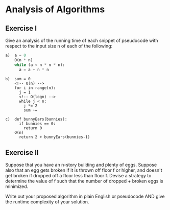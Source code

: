 # Analysis of Algorithms

## Exercise I

Give an analysis of the running time of each snippet of
pseudocode with respect to the input size n of each of the following:

```python
a)  a = 0
    O(n * n)
    while (a < n * n * n):
      a = a + n * n
```


```
b)  sum = 0
    <!-- O(n) -->
    for i in range(n):
      j = 1
      <!-- O(logn) -->
      while j < n:
        j *= 2
        sum += 
```

```
c)  def bunnyEars(bunnies):
      if bunnies == 0:
        return 0
    O(n)
      return 2 + bunnyEars(bunnies-1)
```

## Exercise II

Suppose that you have an n-story building and plenty of eggs. Suppose also that an egg gets broken if it is thrown off floor f or higher, and doesn't get broken if dropped off a floor less than floor f. Devise a strategy to determine the value of f such that the number of dropped + broken eggs is minimized.

Write out your proposed algorithm in plain English or pseudocode AND give the runtime complexity of your solution.
